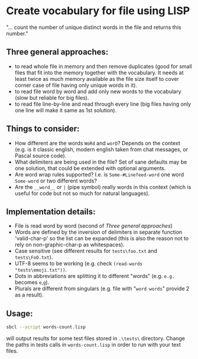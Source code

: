 # Create vocabulary for file using LISP

"... count the number of unique distinct words in the file and returns this number."

## Three general approaches: 

* to read whole file in memory and then remove duplicates (good for small files that fit into the memory together with the vocabulary. It needs at least twice as much memory available as the file size itself to cover corner case of file having only unique words in it).
* to read file word by word and add only new words to the vocabulary (slow but reliable for big files).
* to read file line-by-line and read through every line (big files having only one line will make it same as 1st solution).

## Things to consider:

* How different are the words `WoRd` and `worD`? Depends on the context (e.g. is it classic english, modern english taken from chat messages, or Pascal source code).
* What delimiters are being used in the file? Set of sane defaults may be one solution, that could be extended with optional arguments.
* Are word wrap rules supported? I.e. is `Some-#Linefeed-word` one word `Some-word` or two different words?
* Are the `__word__` or `|` (pipe symbol) really words in this context (which is useful for code but not so much for natural languages).

## Implementation details:

* File is read word by word (second of *Three general approaches*)
* Words are defined by the inversion of delimiters in separate function 'valid-char-p' so the list can be expanded (this is also the reason not to rely on non-graphic-char-p as whitespaces).
* Case sensitive (see different results for `tests\foo.txt` and `tests\FoO.txt`).
* UTF-8 seems to be working (e.g. check `(read-words "tests\emoji.txt"))`.
* Dots in abbreviations are splitting it to different "words" (e.g. `e.g.` becomes `e`,`g`).
* Plurals are different from singulars (e.g. file with "`word words`" provide 2 as a result).

## Usage:

``` sh
sbcl --script words-count.lisp
```
will output results for some test files stored in `.\tests\` directory. Change the paths in tests calls in `words-count.lisp` in order to run with your text files.
